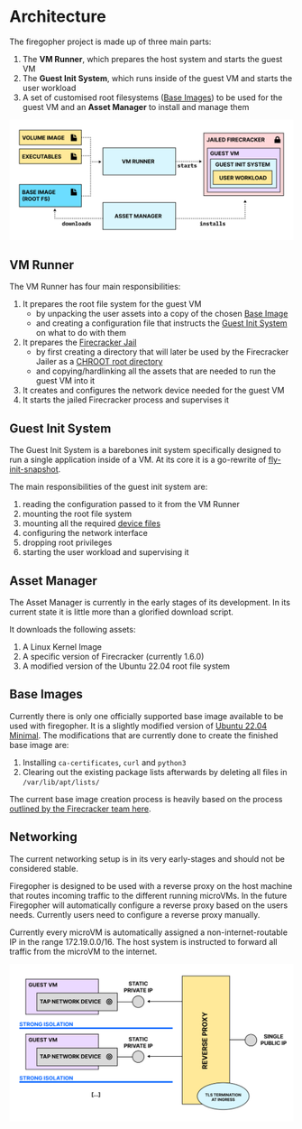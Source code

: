 # Architecture

The firegopher project is made up of three main parts:

1. The **VM Runner**, which prepares the host system and starts the guest VM
2. The **Guest Init System**, which runs inside of the guest VM and starts the user workload
3. A set of customised root filesystems ([Base Images](#base-images)) to be used for the guest VM and an **Asset Manager** to install and manage them

![Relationship of the different modules](assets/RELATIONSHIPS.jpg)

## VM Runner
The VM Runner has four main responsibilities:

1. It prepares the root file system for the guest VM
    - by unpacking the user assets into a copy of the chosen [Base Image](#base-images)
    - and creating a configuration file that instructs the [Guest Init System](#guest-init-system) on what to do with them
2. It prepares the [Firecracker Jail](https://github.com/firecracker-microvm/firecracker/blob/main/docs/jailer.md) 
    - by first creating a directory that will later be used by the Firecracker Jailer as a [CHROOT root directory](https://wiki.archlinux.org/title/chroot)
    - and copying/hardlinking all the assets that are needed to run the guest VM into it
3. It creates and configures the network device needed for the guest VM
4. It starts the jailed Firecracker process and supervises it

## Guest Init System
The Guest Init System is a barebones init system specifically designed to run a single application inside of a VM. At its core it is a go-rewrite of [fly-init-snapshot](https://github.com/superfly/init-snapshot).

The main responsibilities of the guest init system are:

1. reading the configuration passed to it from the VM Runner
2. mounting the root file system
3. mounting all the required [device files](https://en.wikipedia.org/wiki/Device_file)
4. configuring the network interface
5. dropping root privileges
6. starting the user workload and supervising it

## Asset Manager
The Asset Manager is currently in the early stages of its development. In its current state it is little more than a glorified download script. 

It downloads the following assets:

1. A Linux Kernel Image
2. A specific version of Firecracker (currently 1.6.0)
3. A modified version of the Ubuntu 22.04 root file system


## Base Images
Currently there is only one officially supported base image available to be used with firegopher. It is a slightly modified version of [Ubuntu 22.04 Minimal](https://cloud-images.ubuntu.com/minimal/releases/jammy/release/). The modifications that are currently done to create the finished base image are:

1. Installing `ca-certificates`, `curl` and `python3`
2. Clearing out the existing package lists afterwards by deleting all files in `/var/lib/apt/lists/`

The current base image creation process is heavily based on the process [outlined by the Firecracker team here](https://github.com/firecracker-microvm/firecracker/blob/main/docs/rootfs-and-kernel-setup.md#creating-a-rootfs-image).

## Networking
The current networking setup is in its very early-stages and should not be considered stable.

Firegopher is designed to be used with a reverse proxy on the host machine that routes incoming traffic to the different running microVMs. In the future Firegopher will automatically configure a reverse proxy based on the users needs. Currently users need to configure a reverse proxy manually.

Currently every microVM is automatically assigned a non-internet-routable IP in the range 172.19.0.0/16. The host system is instructed to forward all traffic from the microVM to the internet.

![Network topology](assets/NETWORKING.jpg)